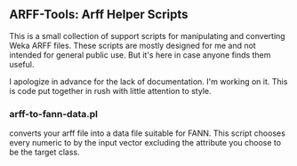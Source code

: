 ## ARFF-Tools: Arff Helper Scripts

This is a small collection of support scripts for manipulating and converting Weka ARFF files.
These scripts are mostly designed for me and not intended for general public use. But it's here in case anyone finds them useful.

I apologize in advance for the lack of documentation. I'm working on it.
This is code put together in rush with little attention to style.

### arff-to-fann-data.pl
converts your arff file into a data file suitable for FANN. This script chooses every numeric to by the input vector excluding the attribute you choose to be the target class.


